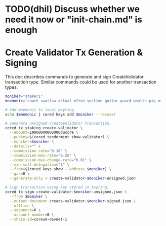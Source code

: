 # TODO(dhil) Discuss whether we need it now or "init-chain.md" is enough

# Create Validator Tx Generation & Signing

This doc describes commands to generate and sign CreateValidator transaction type.
Similar commands could be used for another transaction types.

```bash
moniker="staker1"
mnemonic="couch swallow actual often section guitar guard wealth pig usual used provide token symptom hip novel live panel insect left moon faith argue awake"

# Add mnemonic to local keyring.
echo $mnemonic | cored keys add $moniker --recover

# Generate unsigned CreateValidator transaction.
cored tx staking create-validator \
  --amount=10000000000000ducore \
  --pubkey=$(cored tendermint show-validator) \
  --moniker=$moniker \
  --details="" \
  --commission-rate="0.10" \
  --commission-max-rate="0.20" \
  --commission-max-change-rate="0.01" \
  --min-self-delegation="1" \
  --from=$(cored keys show --address $moniker) \
  --gas=0 \
  --generate-only > create-validator-$moniker-unsigned.json

# Sign transaction using key stored in keyring.
cored tx sign create-validator-$moniker-unsigned.json \
  --from $moniker \
  --output-document create-validator-$moniker-signed.json \
  --offline \
  --sequence=0 \
  --account-number=0 \
  --chain-id=coreum-devnet-1
```
